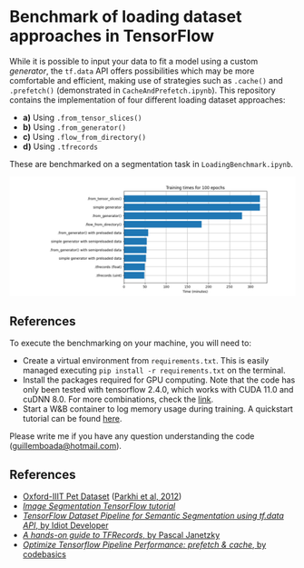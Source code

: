 # Benchmark of loading dataset approaches in TensorFlow
While it is possible to input your data to fit a model using a custom _generator_, the `tf.data` API offers possibilities which may be more comfortable and efficient, making use of strategies such as `.cache()` and `.prefetch()` (demonstrated in `CacheAndPrefetch.ipynb`). This repository contains the implementation of four different loading dataset approaches:

* **a)** Using `.from_tensor_slices()`
* **b)** Using `.from_generator()`
* **c)** Using `.flow_from_directory()`
* **d)** Using `.tfrecords`

These are benchmarked on a segmentation task in `LoadingBenchmark.ipynb`.

<p align="center">
  <img src="https://github.com/guillemboada/Loading-Benchmark/blob/main/TrainingTimes.png" alt="TrainingTimes" width="800"/>
</p>

## References
To execute the benchmarking on your machine, you will need to:
* Create a virtual environment from `requirements.txt`. This is easily managed executing `pip install -r requirements.txt` on the terminal.
* Install the packages required for GPU computing. Note that the code has only been tested with tensorflow 2.4.0, which works with CUDA 11.0 and cuDNN 8.0. For more combinations, check the [link](https://www.tensorflow.org/install/source#gpu).
* Start a W&B container to log memory usage during training. A quickstart tutorial can be found [here](https://docs.wandb.ai/quickstart).

Please write me if you have any question understanding the code (guillemboada@hotmail.com).

## References
* [Oxford-IIIT Pet Dataset](https://www.robots.ox.ac.uk/~vgg/data/pets/) ([Parkhi et al, 2012](https://www.robots.ox.ac.uk/~vgg/publications/2012/parkhi12a/parkhi12a.pdf))
* [_Image Segmentation TensorFlow tutorial_](https://www.tensorflow.org/tutorials/images/segmentation)
* [_TensorFlow Dataset Pipeline for Semantic Segmentation using tf.data API_, by Idiot Developer](https://www.youtube.com/watch?v=C5CbsTDwQM0)
* [_A hands-on guide to TFRecords_, by Pascal Janetzky](https://towardsdatascience.com/a-practical-guide-to-tfrecords-584536bc786c)
* [_Optimize Tensorflow Pipeline Performance: prefetch & cache_, by codebasics](https://www.youtube.com/watch?v=MLEKEplgCas)
